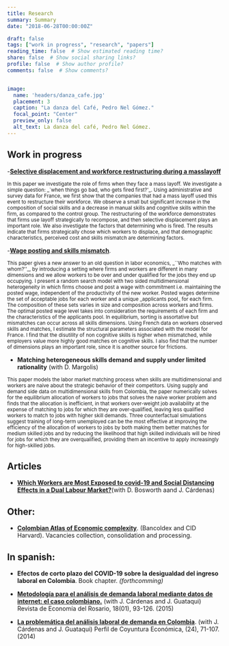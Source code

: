 ```yaml
---
title: Research
summary: Summary
date: "2018-06-28T00:00:00Z"

draft: false
tags: ["work in progress", "research", "papers"]
reading_time: false  # Show estimated reading time?
share: false  # Show social sharing links?
profile: false  # Show author profile?
comments: false  # Show comments?


image:
  name: 'headers/danza_cafe.jpg'
  placement: 3
  caption: "La danza del Café, Pedro Nel Gómez."
  focal_point: "Center"
  preview_only: false
  alt_text: La danza del café, Pedro Nel Gómez.
---
```



## Work in progress

-[**Selective displacement and workforce restructuring during a masslayoff**](https://jaimono.netlify.app/pdf_resources/selective_2021_MONTANA_MARGOLIS.pdf)

<small>
In this paper we investigate the role of firms when they face a mass layoff. We investigate a simple question: _`when things go bad, who gets fired first?'_. Using administrative and survey data for France,
we first show that the companies that had a mass layoff used this event to restructure their workforce. We observe a small but significant increase in the composition of social skills and a decrease in manual skills and cognitive skills within the firm, as compared to the control group. The restructuring of the workforce demonstrates that firms use layoff strategically to recompose, and then selective displacement plays an important role. We also investigate the factors that determining who is fired. The results indicate that firms strategically chose which workers to displace, and that demographic characteristics, perceived cost and skills mismatch are determining factors. 
</small>

-[**Wage posting and skills mismatch**](https://jaimono.netlify.app/pdf_resources/Wage_posting_and_multidimensional_skills_mismatch_MONTANA_2021.pdf).

<small>
This paper gives a new answer to an old question in labor economics, _``Who matches with whom?''_, by introducing a setting where firms and workers are different in many dimensions and we allow workers to be over and under qualified for the jobs they end up occupying. I present a random search model with two sided multidimensional heterogeneity in which firms choose and post a wage with commitment i.e. maintaining the posted wage, independent of the productivity of the new worker. Posted wages determine the set of acceptable jobs for each worker and a unique _applicants pool_ for each firm. The composition of these sets varies in size and composition across workers and firms. The optimal posted wage level takes into consideration the requirements of each firm and the characteristics of the applicants pool. In equilibrium, sorting is assortative but mismatches can occur across all skills dimensions. Using French data on workers observed skills and matches, I estimate the structural parameters associated with the model for France. I find that the disutility of non cognitive skills is higher when mismatched, while employers value more highly good matches on cognitive skills. I also find that the number of dimensions plays an important role, since it is another source for frictions.
</small>

- **Matching heterogeneous skills demand and supply under limited rationality** (with D. Margolis)

<small>
This paper models the labor market matching process when skills are multidimensional and workers are naive about the strategic behavior of their competitors. Using supply and demand side data on multidimensional skills from Colombia, the paper numerically solves for the equilibrium allocation of workers to jobs that solves the naive worker problem and finds that the allocation is inefficient, in that workers over-weight job availability at the expense of matching to jobs for which they are over-qualified, leaving less qualified workers to match to jobs with higher skill demands. Three counterfactual simulations suggest training of long-term unemployed can be the most effective at improving the efficiency of the allocation of workers to jobs by both making them better matches for medium skilled jobs and by reducing the likelihood that high skilled individuals will be hired for jobs for which they are overqualified, providing them an incentive to apply increasingly for high-skilled jobs.
</small>

## Articles

- [**Which Workers are Most Exposed to covid-19 and Social Distancing Effects in a Dual Labour Market?**](https://doi.org/10.12804/revistas.urosario.edu.co/economia/a.10549)(with D. Bosworth  aand J. Cárdenas)

## Other:

- [**Colombian Atlas of Economic complexity**](http://datlascolombia.com/#/about/project-description). (Bancoldex and CID Harvard). Vacancies collection, consolidation and processing.

## In spanish:

- **Efectos de corto plazo del COVID-19 sobre la desigualdad del ingreso laboral en Colombia**. Book chapter. _(forthcomming)_

- [**Metodología para el análisis de demanda laboral mediante datos de internet: el caso colombiano.**](https://revistas.urosario.edu.co/index.php/economia/article/view/4583/3299) (with J. Cárdenas and J. Guataqui) Revista de Economía del Rosario, 18(01), 93-126. (2015)

- [**La problemática del análisis laboral de demanda en Colombia**](https://revistas.udea.edu.co/index.php/coyuntura/article/view/24416/19948). (with J. Cárdenas and J. Guataqui) Perfil de Coyuntura Económica, (24), 71-107. (2014)

